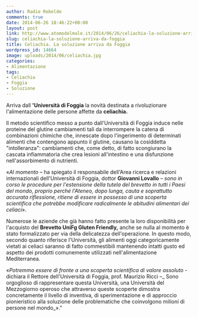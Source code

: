 ```yaml
---
author: Radio Rebelde
comments: true
date: 2014-06-26 18:46:22+00:00
layout: post
link: http://www.atomodelmale.it/2014/06/26/celiachia-la-soluzione-arriva-da-foggia/
slug: celiachia-la-soluzione-arriva-da-foggia
title: Celiachia. La soluzione arriva da Foggia
wordpress_id: 14664
image: uploads/2014/06/celiachia.jpg
categories:
- Alimentazione
tags:
- Celiachia
- Foggia
- Soluzione
---
```


Arriva dall **'Università di Foggia** la novità destinata a rivoluzionare l'alimentazione delle persone affette da **celiachia.**

Il metodo scientifico messo a punto dall'Università di Foggia induce nelle proteine del glutine cambiamenti tali da interrompere la catena di combinazioni chimiche che, innescate dopo l'ingerimento di determinati alimenti che contengono appunto il glutine, causano la cosiddetta "intolleranza": cambiamenti che, come detto, di fatto scongiurano la cascata infiammatoria che crea lesioni all'intestino e una disfunzione nell'assorbimento di nutrienti.

«_Al momento_ – ha spiegato il responsabile dell'Area ricerca e relazioni internazionali dell'Università di Foggia, dottor **Giovanni Lovallo** – _sono in corso le procedure per l'estensione della tutela del brevetto in tutti i Paesi del mondo, proprio perché l'Ateneo, dopo lunga, cauta e soprattutto accurata riflessione, ritiene di essere in possesso di una scoperta scientifica che potrebbe modificare radicalmente le abitudini alimentari dei celiaci_».

Numerose le aziende che già hanno fatto presente la loro disponibilità per l'acquisto del **Brevetto UniFg Gluten Friendly,** anche se nulla al momento è stato formalizzato per via della delicatezza dell'operazione.
In questo modo, secondo quanto riferisce l'Università, gli alimenti oggi categoricamente vietati ai celiaci saranno di fatto commestibili mantenendo intatti gusto ed aspetto dei prodotti comunemente utilizzati nell'alimentazione Mediterranea.

«_Potremmo essere di fronte a una scoperta scientifica di valore assoluto_ - dichiara il Rettore dell'Università di Foggia, prof. Maurizio Ricci –_ Sono orgoglioso di rappresentare questa Università, una Università del Mezzogiorno operoso che attraverso queste scoperte dimostra concretamente il livello di inventiva, di sperimentazione e di approccio pionieristico alla soluzione delle problematiche che coinvolgono milioni di persone nel mondo_»."
